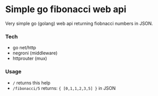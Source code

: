 # Simple go fibonacci web api 
Very simple go (golang) web api returning fiobnacci numbers in JSON.

### Tech
  * go net/http
  * negroni (middleware)
  * httprouter (mux)


### Usage
  * `/` returns this help
  * `/fibonacci/5` returns: `{ [0,1,1,2,3,5] }` in JSON
